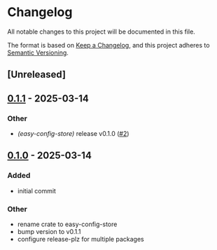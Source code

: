 # Changelog

All notable changes to this project will be documented in this file.

The format is based on [Keep a Changelog](https://keepachangelog.com/en/1.0.0/),
and this project adheres to [Semantic Versioning](https://semver.org/spec/v2.0.0.html).

## [Unreleased]

## [0.1.1](https://github.com/GustavoWidman/config-store/compare/v0.1.0...v0.1.1) - 2025-03-14

### Other

- *(easy-config-store)* release v0.1.0 ([#2](https://github.com/GustavoWidman/config-store/pull/2))

## [0.1.0](https://github.com/GustavoWidman/config-store/releases/tag/v0.1.0) - 2025-03-14

### Added

- initial commit

### Other

- rename crate to easy-config-store
- bump version to v0.1.1
- configure release-plz for multiple packages
